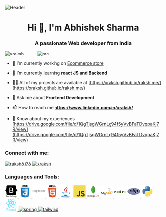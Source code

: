 ![Header](https://github.com/xRaksh/xRaksh/blob/main/banner.png)

<h1 align="center">Hi 👋, I'm Abhishek Sharma</h1>
<h3 align="center">A passionate Web developer from India</h3>

<img align="right" alt="me" width="400" src="https://cdn.leonardo.ai/users/da89bade-8c86-4f12-9c76-f8015ecf2aff/generations/f4c137e2-7fe9-4c67-a2f7-6ccc2810ff75/variations/Default_futuristic_teenage_boy_dystopian_2d_ilustration_logo_2_f4c137e2-7fe9-4c67-a2f7-6ccc2810ff75_0.png">

<p align="left"> <img src="https://komarev.com/ghpvc/?username=xraksh&label=Profile%20views&color=0e75b6&style=flat" alt="xraksh" /> </p>

- 🔭 I’m currently working on [Ecommerce store](https://xraksh.github.io/soon/)

- 🌱 I’m currently learning **react JS and Backend**

- 👨‍💻 All of my projects are available at [https://xraksh.github.io/raksh.me/](https://xraksh.github.io/raksh.me/)

- 💬 Ask me about **Frontend Development**

- 📫 How to reach me **https://www.linkedin.com/in/xraksh/**

- 📄 Know about my experiences [https://drive.google.com/file/d/1QgTjsgWGrnLg94f5yVvBFaTDvqpaKj7R/view](https://drive.google.com/file/d/1QgTjsgWGrnLg94f5yVvBFaTDvqpaKj7R/view)

<h3 align="left">Connect with me:</h3>
<p align="left">
<a href="https://twitter.com/raksh8178" target="blank"><img align="center" src="https://raw.githubusercontent.com/rahuldkjain/github-profile-readme-generator/master/src/images/icons/Social/twitter.svg" alt="raksh8178" height="30" width="40" /></a>
<a href="https://linkedin.com/in/xraksh" target="blank"><img align="center" src="https://raw.githubusercontent.com/rahuldkjain/github-profile-readme-generator/master/src/images/icons/Social/linked-in-alt.svg" alt="xraksh" height="30" width="40" /></a>
</p>

<h3 align="left">Languages and Tools:</h3>
<p align="left"> <a href="https://getbootstrap.com" target="_blank" rel="noreferrer"> <img src="https://raw.githubusercontent.com/devicons/devicon/master/icons/bootstrap/bootstrap-plain-wordmark.svg" alt="bootstrap" width="40" height="40"/> </a> <a href="https://www.w3schools.com/css/" target="_blank" rel="noreferrer"> <img src="https://raw.githubusercontent.com/devicons/devicon/master/icons/css3/css3-original-wordmark.svg" alt="css3" width="40" height="40"/> </a> <a href="https://expressjs.com" target="_blank" rel="noreferrer"> <img src="https://raw.githubusercontent.com/devicons/devicon/master/icons/express/express-original-wordmark.svg" alt="express" width="40" height="40"/> </a> <a href="https://www.w3.org/html/" target="_blank" rel="noreferrer"> <img src="https://raw.githubusercontent.com/devicons/devicon/master/icons/html5/html5-original-wordmark.svg" alt="html5" width="40" height="40"/> </a> <a href="https://www.java.com" target="_blank" rel="noreferrer"> <img src="https://raw.githubusercontent.com/devicons/devicon/master/icons/java/java-original.svg" alt="java" width="40" height="40"/> </a> <a href="https://developer.mozilla.org/en-US/docs/Web/JavaScript" target="_blank" rel="noreferrer"> <img src="https://raw.githubusercontent.com/devicons/devicon/master/icons/javascript/javascript-original.svg" alt="javascript" width="40" height="40"/> </a> <a href="https://www.mongodb.com/" target="_blank" rel="noreferrer"> <img src="https://raw.githubusercontent.com/devicons/devicon/master/icons/mongodb/mongodb-original-wordmark.svg" alt="mongodb" width="40" height="40"/> </a> <a href="https://www.mysql.com/" target="_blank" rel="noreferrer"> <img src="https://raw.githubusercontent.com/devicons/devicon/master/icons/mysql/mysql-original-wordmark.svg" alt="mysql" width="40" height="40"/> </a> <a href="https://nodejs.org" target="_blank" rel="noreferrer"> <img src="https://raw.githubusercontent.com/devicons/devicon/master/icons/nodejs/nodejs-original-wordmark.svg" alt="nodejs" width="40" height="40"/> </a> <a href="https://www.php.net" target="_blank" rel="noreferrer"> <img src="https://raw.githubusercontent.com/devicons/devicon/master/icons/php/php-original.svg" alt="php" width="40" height="40"/> </a> <a href="https://www.python.org" target="_blank" rel="noreferrer"> <img src="https://raw.githubusercontent.com/devicons/devicon/master/icons/python/python-original.svg" alt="python" width="40" height="40"/> </a> <a href="https://reactjs.org/" target="_blank" rel="noreferrer"> <img src="https://raw.githubusercontent.com/devicons/devicon/master/icons/react/react-original-wordmark.svg" alt="react" width="40" height="40"/> </a> <a href="https://spring.io/" target="_blank" rel="noreferrer"> <img src="https://www.vectorlogo.zone/logos/springio/springio-icon.svg" alt="spring" width="40" height="40"/> </a> <a href="https://tailwindcss.com/" target="_blank" rel="noreferrer"> <img src="https://www.vectorlogo.zone/logos/tailwindcss/tailwindcss-icon.svg" alt="tailwind" width="40" height="40"/> </a> </p>
